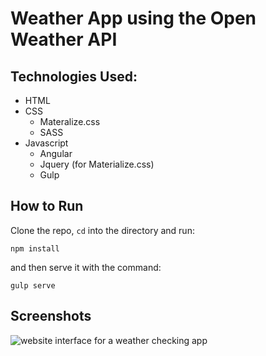 # Weather App using the Open Weather API
## Technologies Used:
- HTML
- CSS
    + Materalize.css
    + SASS
- Javascript
    + Angular
    + Jquery (for Materialize.css)
    + Gulp

## How to Run
Clone the repo, `cd` into the directory and run:
```
npm install
```

and then serve it with the command:
```
gulp serve
```

## Screenshots

![website interface for a weather checking app](http://i.imgur.com/OaRdb7t.png)